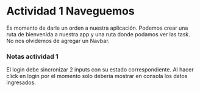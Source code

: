 # Actividad 1 Naveguemos


Es momento de darle un orden a nuestra aplicación. Podemos crear una ruta de bienvenida a nuestra app y una ruta donde podamos ver las task. No nos olvidemos de agregar un Navbar.


### Notas actividad 1
El login debe sincronizar 2 inputs con su estado correspondiente. Al hacer click en login por el momento solo debería mostrar en consola los datos ingresados.
